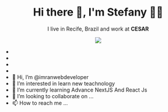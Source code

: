 <h1 align='center'> Hi there 👋, I'm Stefany  👩‍💻 </h1>

<p align='center'>
  I live in Recife, Brazil and work at <b>CESAR</b> 
</p>

<p align='center'>
  <a href="#"><img src="https://visitor-badge.glitch.me/badge?page_id=StefanyVasc.StefanyVasc??style=for-the-badge&logo=appveyor"></a>
</p>

- 
- 
- 
- 
- 👋 Hi, I’m @imranwebdeveloper
- 👀 I’m interested in learn new teachnology
- 🌱 I’m currently learning Advance NextJS And React Js
- 💞️ I’m looking to collaborate on ...
- 📫 How to reach me ...

<!---
imranwebdeveloper/imranwebdeveloper is a ✨ special ✨ repository because its `README.md` (this file) appears on your GitHub profile.
You can click the Preview link to take a look at your changes.
--->
